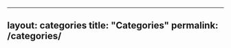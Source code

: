 <!-- _pages/categories.md -->
---
layout: categories
title: "Categories"
permalink: /categories/
---

